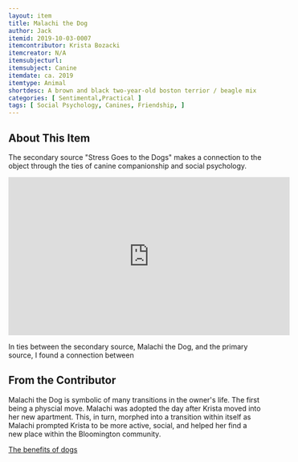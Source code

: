 ```yaml
---
layout: item
title: Malachi the Dog
author: Jack 
itemid: 2019-10-03-0007
itemcontributor: Krista Bozacki
itemcreator: N/A
itemsubjecturl: 
itemsubject: Canine
itemdate: ca. 2019
itemtype: Animal
shortdesc: A brown and black two-year-old boston terrior / beagle mix
categories: [ Sentimental,Practical ]
tags: [ Social Psychology, Canines, Friendship, ]
---
```


## About This Item

The secondary source "Stress Goes to the Dogs" makes a connection to the object through the ties of canine companionship and social psychology.

<iframe width="560" height="315" src="https://www.youtube.com/watch?v=aXqSoGSDGsw" frameborder="0" allow="accelerometer; autoplay; encrypted-media; gyroscope; picture-in-picture" allowfullscreen></iframe>

In ties between the secondary source, Malachi the Dog, and the primary source, I found a connection between 

## From the Contributor

Malachi the Dog is symbolic of many transitions in the owner's life. The first being a physcial move. Malachi was adopted the day after Krista moved into her new apartment. This, in turn, morphed into a transition within itself as Malachi prompted Krista to be more active, social, and helped her find a new place within the Bloomington community. 

[The benefits of dogs](https://www.huffpost.com/entry/the-10-health-benefits-of-dogs-and-one-health-risk_n_57dad1b8e4b04a1497b2f5a0)
